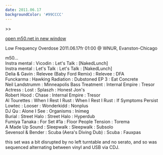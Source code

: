 ```yaml
---
date: 2011.06.17
backgroundColor: '#99CCCC'
---
```


\>>

[open m50.net in new window  
](http://m50.net/)  

Low Frequency Overdose 2011.06.17fr 01:00 @ WNUR, Evanston-Chicago  

m50...  
Instra mental : Vicodin : Let's Talk : \[NakedLunch\]  
Instra mental : Let's Talk : Let's Talk : \[NakedLunch\]  
Delia & Gavin : Relevee (Baby Ford Remix) : Relevee : DFA  
Funckarma : Hawking Radiation : Dubstoned EP 3 : Eat Concrete  
Neil Landstrumm : Minneapolis Bass Treatment : Internal Empire : Tresor  
Actress : Lost : Splaszh : Honest Jon's  
Robert Hood : Chase : Internal Empire : Tresor  
Al Tourettes : When I Rest I Rust : When I Rest I Rust : If Symptoms Persist  
Lowtec : Looser : Wonderkidd : Nonplus  
DJ Qu : Alone I See : Organisms : Inimeg  
Burial : Street Halo : Street Halo : Hyperdub  
Fumiya Tanaka : For Set #1a : Floor People Tension : Torema  
A Made Up Sound : Sleepwalk : Sleepwalk : Subsolo  
Sevensol & Bender : Scuba (Aera's Diving Dub) : Scuba : Fauxpas  

this set was a bit disrupted by no left turntable and no serato, and so was sequenced alternating between vinyl and USB via CDJ.
